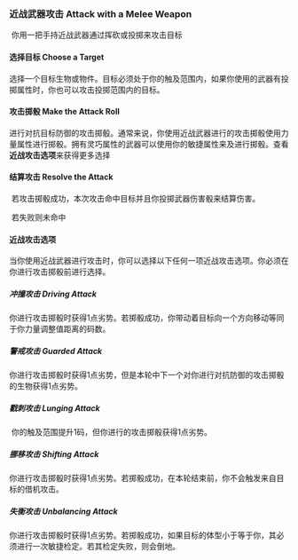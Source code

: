 ### 近战武器攻击	Attack with a Melee Weapon

​		你用一把手持近战武器通过挥砍或投掷来攻击目标

#### 选择目标	Choose a Target

​		选择一个目标生物或物件。目标必须处于你的触及范围内，如果你使用的武器有投掷属性时，你也可以攻击投掷范围内的目标。

#### 攻击掷骰	Make the Attack Roll

​		进行对抗目标防御的攻击掷骰。通常来说，你使用近战武器进行的攻击掷骰使用力量属性进行掷骰。拥有灵巧属性的武器可以使用你的敏捷属性来及进行掷骰。查看**近战攻击选项**来获得更多选择

#### 结算攻击		Resolve the Attack

​		若攻击掷骰成功，本次攻击命中目标并且你投掷武器伤害骰来结算伤害。

​		若失败则未命中

#### 近战攻击选项

​		当你使用近战武器进行攻击时，你可以选择以下任何一项近战攻击选项。你必须在你进行攻击掷骰前进行选择。

##### 冲撞攻击	**Driving Attack**

​		你进行攻击掷骰时获得1点劣势。若掷骰成功，你带动着目标向一个方向移动等同于你力量调整值距离的码数。

##### 警戒攻击	**Guarded Attack**

​		你进行攻击掷骰时获得1点劣势，但是本轮中下一个对你进行对抗防御的攻击掷骰的生物获得1点劣势。

##### 戳刺攻击	**Lunging Attack**

​		你的触及范围提升1码，但你进行的攻击掷骰获得1点劣势。

##### 挪移攻击	**Shifting Attack**

​		你进行攻击掷骰时获得1点劣势。若掷骰成功，在本轮结束前，你不会触发来自目标的借机攻击。

##### 失衡攻击	**Unbalancing Attack**

​		你进行攻击掷骰时获得1点劣势。若掷骰成功，如果目标的体型小于等于你，其必须进行一次敏捷检定。若其检定失败，则会倒地。

